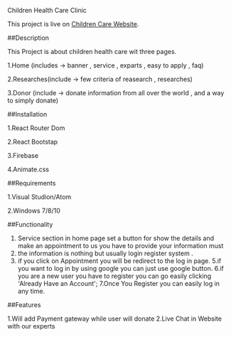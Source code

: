 Children Health Care Clinic

This project is live on [Children Care Website](https://children-health-care.netlify.app/).

##Description

This Project is about children health care wit three pages.

1.Home (includes -> banner , service , exparts , easy to apply , faq)

2.Researches(include -> few criteria of reasearch , researches)

3.Donor (include -> donate information from all over the world , and a way to simply donate)

##Installation


1.React Router Dom

2.React Bootstap

3.Firebase

4.Animate.css

##Requirements


1.Visual Studion/Atom

2.Windows 7/8/10

##Functionality

1. Service section in home page set a button for show the details and make an appointment to us you have to provide your information must 
3. the information is nothing but usually login register system .
4. if you click on Appointment you will be redirect to the log in page.
5.if you want to log in by using google you can just use google button.
6.if you are a new user you have to register you can go easily clicking 'Already Have an Account';
7.Once You Register you can easily log in any time.

##Features

1.Will add Payment gateway while user will donate
2.Live Chat in Website with our experts
